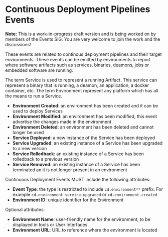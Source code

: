 # Continuous Deployment Pipelines Events 

__Note:__ This is a work-in-progress draft version and is being worked on by members of the Events SIG. You are very welcome to join the work and the discussions!

These events are related to continous deployment pipelines and their target environments. 
These events can be emitted by environments to report where software artifacts such as services, binaries, deamons, jobs or embedded software are running. 

The term Service is used to represent a running Artifact. This service can represent a binary that is running, a deamon, an application, a docker container, etc.
The term Environment represent any platform which has all the means to run a Service. 

- **Environment Created**: an environment has been created and it can be used to deploy Services
- **Environment Modified**: an environment has been modified, this event advertise the changes made in the environment
- **Environment Deleted**: an environment has been deleted and cannot longer be used
- **Service Deployed**: a new instance of the Service has been deployed
- **Service Upgraded**: an existing instance of a Service has been upgraded to a new version
- **Service Rolledback**: an existing instance of a Service has been rolledback to a previous version
- **Service Removed**: an existing instance of a Service has been terminated an it is not longer present in an environment

Continuous Deployment Events MUST include the following attributes:
- **Event Type**: the type is restricted to include `cd.environment**` prefix. For example `cd.environment.service.upgraded` or `cd.environment.created`
- **Environment ID**: unique identifier for the Environment


Optional attributes: 

- **Environment Name**: user-friendly name for the environment, to be displayed in tools or User Interfaces
- **Environment URL**: URL to reference where the environment is located
